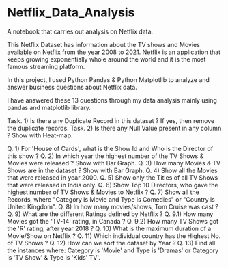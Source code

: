 # Netflix_Data_Analysis
A notebook that carries out analysis on Netflix data. 

This Netflix Dataset has information about the TV shows and Movies available on Netflix from the year 2008 to 2021.
Netflix is an application that keeps growing exponentially whole around the world and it is the most famous streaming platform.

In this project, I used Python Pandas & Python Matplotlib to analyze and answer business questions about Netflix data. 

I have answered these 13 questions through my data analysis mainly using pandas and matplotlib library.

Task. 1) Is there any Duplicate Record in this dataset ? If yes, then remove the duplicate records.
Task. 2) Is there any Null Value present in any column ? Show with Heat-map.

Q. 1) For 'House of Cards', what is the Show Id and Who is the Director of this show ?
Q. 2) In which year the highest number of the TV Shows & Movies were released ? Show with Bar Graph.
Q. 3) How many Movies & TV Shows are in the dataset ? Show with Bar Graph.
Q. 4) Show all the Movies that were released in year 2000.
Q. 5) Show only the Titles of all TV Shows that were released in India only.
Q. 6) Show Top 10 Directors, who gave the highest number of TV Shows & Movies to Netflix ?
Q. 7) Show all the Records, where "Category is Movie and Type is Comedies" or "Country is United Kingdom".
Q. 8) In how many movies/shows, Tom Cruise was cast ?
Q. 9) What are the different Ratings defined by Netflix ?
Q. 9.1) How many Movies got the 'TV-14' rating, in Canada ?
Q. 9.2) How many TV Shows got the 'R' rating, after year 2018 ?
Q. 10) What is the maximum duration of a Movie/Show on Netflix ?
Q. 11) Which individual country has the Highest No. of TV Shows ?
Q. 12) How can we sort the dataset by Year ?
Q. 13) Find all the instances where: Category is 'Movie' and Type is 'Dramas' or Category is 'TV Show' & Type is 'Kids' TV'.
